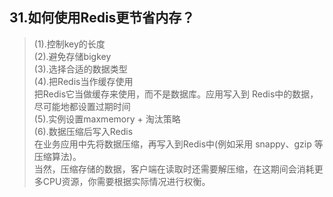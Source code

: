 ## 31.如何使用Redis更节省内存？
>(1).控制key的长度                   
 (2).避免存储bigkey                 
 (3).选择合适的数据类型              
 (4).把Redis当作缓存使用                   
 把Redis它当做缓存来使用，而不是数据库。应用写入到 Redis中的数据，尽可能地都设置过期时间                      
 (5).实例设置maxmemory + 淘汰策略               
 (6).数据压缩后写入Redis                               
 在业务应用中先将数据压缩，再写入到Redis中(例如采用 snappy、gzip 等压缩算法)。                          
 当然，压缩存储的数据，客户端在读取时还需要解压缩，在这期间会消耗更多CPU资源，你需要根据实际情况进行权衡。
